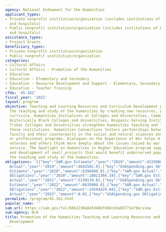 ```yaml
---
agency: National Endowment for the Humanities
applicant_types:
- Private nonprofit institution/organization (includes institutions of higher education
  and hospitals)
- Public nonprofit institution/organization (includes institutions of higher education
  and hospitals)
assistance_types:
- Project Grants
beneficiary_types:
- Private nonprofit institution/organization
- Public nonprofit institution/organization
categories:
- Cultural Affairs
- Cultural Affairs - Promotion of the Humanities
- Education
- Education - Elementary and Secondary
- Education - Resource Development and Support - Elementary, Secondary Education
- Education - Teacher Training
cfda: '45.162'
fiscal_year: '2022'
layout: program
objective: Teaching and Learning Resources and Curriculum Development programs enhance
  the teaching and study of the humanities by creating new resources, programs, and
  curricula. Humanities Initiatives at Colleges and Universities, Community Colleges,
  Historically Black Colleges and Universities, Hispanic-Serving Institutions, and
  Tribal Colleges and Universities strengthen humanities teaching and learning at
  these institutions. Humanities Connections fosters partnerships between humanities
  faculty and their counterparts in the social and natural sciences and in pre-service
  or professional programs. Dialogues on the Experience of War helps U.S. military
  veterans and others think more deeply about the issues raised by war and military
  service. The Spotlight on Humanities in Higher Education program supports the exploration
  and development of small projects that would benefit underserved populations through
  the teaching and study of the humanities.
obligations: '[{"key":"SAM.gov Estimate","year":"2019","amount":4225000.0},{"key":"SAM.gov
  Actual","year":"2019","amount":4642582.0},{"key":"USASpending.gov Obligations","year":"2019","amount":5157828.13},{"key":"SAM.gov
  Estimate","year":"2020","amount":6396600.0},{"key":"SAM.gov Actual","year":"2020","amount":6396600.0},{"key":"USASpending.gov
  Obligations","year":"2020","amount":18821366.19},{"key":"SAM.gov Estimate","year":"2021","amount":6815000.0},{"key":"SAM.gov
  Actual","year":"2021","amount":5130139.0},{"key":"USASpending.gov Obligations","year":"2021","amount":4514444.01},{"key":"SAM.gov
  Estimate","year":"2022","amount":8635000.0},{"key":"SAM.gov Actual","year":"2022","amount":14724750.0},{"key":"USASpending.gov
  Obligations","year":"2022","amount":24594429.04},{"key":"SAM.gov Estimate","year":"2023","amount":15795000.0},{"key":"SAM.gov
  Actual","year":"2023","amount":0.0},{"key":"USASpending.gov Obligations","year":"2023","amount":6880540.91}]'
permalink: /program/45.162.html
popular_name: ''
sam_url: https://sam.gov/fal/68b2230a845d46bfb68c63a85771ef9e/view
sub-agency: N/A
title: Promotion of the Humanities Teaching and Learning Resources and Curriculum
  Development
---
```

